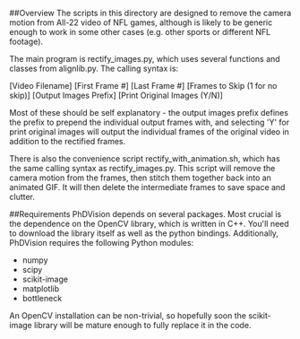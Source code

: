 ##Overview
The scripts in this directory are designed to remove the camera motion from All-22 video of NFL games, although is likely to be generic enough to work in some other cases (e.g. other sports or different NFL footage). 

The main program is rectify_images.py, which uses several functions and classes from alignlib.py. The calling syntax is:

[Video Filename] [First Frame #] [Last Frame #] [Frames to Skip (1 for no skip)] [Output Images Prefix] [Print Original Images (Y/N)]

Most of these should be self explanatory - the output images prefix defines the prefix to prepend the individual output frames with, and selecting 'Y' for print original images will output the individual frames of the original video in addition to the rectified frames.

There is also the convenience script rectify_with_animation.sh, which has the same calling syntax as rectify_images.py. This script will remove the camera motion from the frames, then stitch them together back into an animated GIF. It will then delete the intermediate frames to save space and clutter.

##Requirements
PhDVision depends on several packages. Most crucial is the dependence on the OpenCV library, which is written in C++. You'll need to download the library itself as well as the python bindings. Additionally, PhDVision requires the following Python modules:
* numpy
* scipy
* scikit-image
* matplotlib
* bottleneck

An OpenCV installation can be non-trivial, so hopefully soon the scikit-image library will be mature enough to fully replace it in the code.
